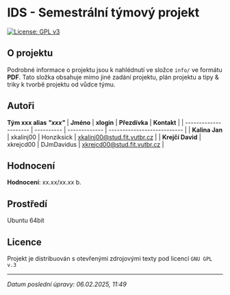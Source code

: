 # IDS - Semestrální týmový projekt

[![License: GPL v3](https://img.shields.io/badge/License-GPLv3-blue.svg)](https://www.gnu.org/licenses/gpl-3.0)

## O projektu

Podrobné informace o projektu jsou k nahlédnutí ve složce `info/` ve formátu **PDF**. Tato složka obsahuje mimo jiné zadání projektu, plán projektu a tipy & triky k tvorbě projektu od vůdce týmu.

## Autoři

**Tým xxx alias _"xxx"_**
| **Jméno**             | **xlogin** | **Přezdívka** | **Kontakt**                 |
| --------------------- | ---------- | ------------- | --------------------------- |
| **Kalina Jan**        | xkalinj00  | Honziksick    | xkalinj00@stud.fit.vutbr.cz |
| **Krejčí David**      | xkrejcd00  | DJmDavidus    | xkrejcd00@stud.fit.vutbr.cz |

## Hodnocení 

**Hodnocení**: xx.xx/xx.xx b.

## Prostředí

Ubuntu 64bit

## Licence

Projekt je distribuován s otevřenými zdrojovými texty pod licencí `GNU GPL v.3`

---

*Datum poslední úpravy: 06.02.2025, 11:49*
